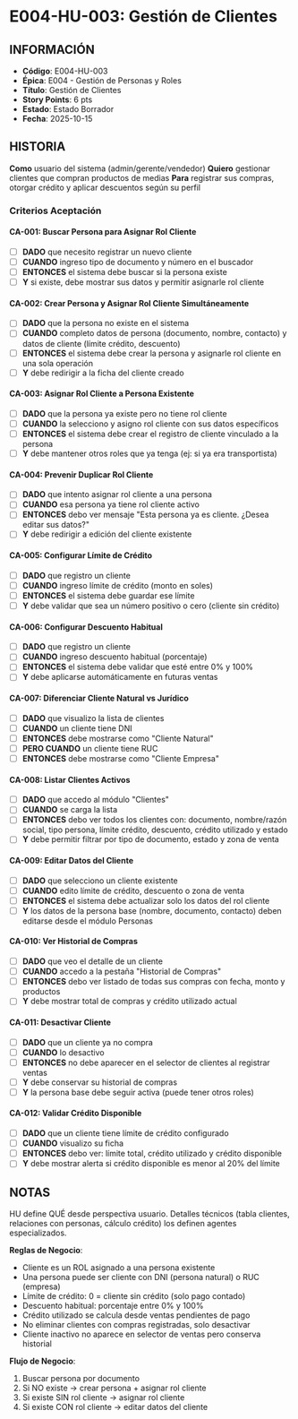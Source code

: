 # E004-HU-003: Gestión de Clientes

## INFORMACIÓN
- **Código**: E004-HU-003
- **Épica**: E004 - Gestión de Personas y Roles
- **Título**: Gestión de Clientes
- **Story Points**: 6 pts
- **Estado**: Estado Borrador
- **Fecha**: 2025-10-15

## HISTORIA
**Como** usuario del sistema (admin/gerente/vendedor)
**Quiero** gestionar clientes que compran productos de medias
**Para** registrar sus compras, otorgar crédito y aplicar descuentos según su perfil

### Criterios Aceptación

#### CA-001: Buscar Persona para Asignar Rol Cliente
- [ ] **DADO** que necesito registrar un nuevo cliente
- [ ] **CUANDO** ingreso tipo de documento y número en el buscador
- [ ] **ENTONCES** el sistema debe buscar si la persona existe
- [ ] **Y** si existe, debe mostrar sus datos y permitir asignarle rol cliente

#### CA-002: Crear Persona y Asignar Rol Cliente Simultáneamente
- [ ] **DADO** que la persona no existe en el sistema
- [ ] **CUANDO** completo datos de persona (documento, nombre, contacto) y datos de cliente (límite crédito, descuento)
- [ ] **ENTONCES** el sistema debe crear la persona y asignarle rol cliente en una sola operación
- [ ] **Y** debe redirigir a la ficha del cliente creado

#### CA-003: Asignar Rol Cliente a Persona Existente
- [ ] **DADO** que la persona ya existe pero no tiene rol cliente
- [ ] **CUANDO** la selecciono y asigno rol cliente con sus datos específicos
- [ ] **ENTONCES** el sistema debe crear el registro de cliente vinculado a la persona
- [ ] **Y** debe mantener otros roles que ya tenga (ej: si ya era transportista)

#### CA-004: Prevenir Duplicar Rol Cliente
- [ ] **DADO** que intento asignar rol cliente a una persona
- [ ] **CUANDO** esa persona ya tiene rol cliente activo
- [ ] **ENTONCES** debo ver mensaje "Esta persona ya es cliente. ¿Desea editar sus datos?"
- [ ] **Y** debe redirigir a edición del cliente existente

#### CA-005: Configurar Límite de Crédito
- [ ] **DADO** que registro un cliente
- [ ] **CUANDO** ingreso límite de crédito (monto en soles)
- [ ] **ENTONCES** el sistema debe guardar ese límite
- [ ] **Y** debe validar que sea un número positivo o cero (cliente sin crédito)

#### CA-006: Configurar Descuento Habitual
- [ ] **DADO** que registro un cliente
- [ ] **CUANDO** ingreso descuento habitual (porcentaje)
- [ ] **ENTONCES** el sistema debe validar que esté entre 0% y 100%
- [ ] **Y** debe aplicarse automáticamente en futuras ventas

#### CA-007: Diferenciar Cliente Natural vs Jurídico
- [ ] **DADO** que visualizo la lista de clientes
- [ ] **CUANDO** un cliente tiene DNI
- [ ] **ENTONCES** debe mostrarse como "Cliente Natural"
- [ ] **PERO CUANDO** un cliente tiene RUC
- [ ] **ENTONCES** debe mostrarse como "Cliente Empresa"

#### CA-008: Listar Clientes Activos
- [ ] **DADO** que accedo al módulo "Clientes"
- [ ] **CUANDO** se carga la lista
- [ ] **ENTONCES** debo ver todos los clientes con: documento, nombre/razón social, tipo persona, límite crédito, descuento, crédito utilizado y estado
- [ ] **Y** debe permitir filtrar por tipo de documento, estado y zona de venta

#### CA-009: Editar Datos del Cliente
- [ ] **DADO** que selecciono un cliente existente
- [ ] **CUANDO** edito límite de crédito, descuento o zona de venta
- [ ] **ENTONCES** el sistema debe actualizar solo los datos del rol cliente
- [ ] **Y** los datos de la persona base (nombre, documento, contacto) deben editarse desde el módulo Personas

#### CA-010: Ver Historial de Compras
- [ ] **DADO** que veo el detalle de un cliente
- [ ] **CUANDO** accedo a la pestaña "Historial de Compras"
- [ ] **ENTONCES** debo ver listado de todas sus compras con fecha, monto y productos
- [ ] **Y** debe mostrar total de compras y crédito utilizado actual

#### CA-011: Desactivar Cliente
- [ ] **DADO** que un cliente ya no compra
- [ ] **CUANDO** lo desactivo
- [ ] **ENTONCES** no debe aparecer en el selector de clientes al registrar ventas
- [ ] **Y** debe conservar su historial de compras
- [ ] **Y** la persona base debe seguir activa (puede tener otros roles)

#### CA-012: Validar Crédito Disponible
- [ ] **DADO** que un cliente tiene límite de crédito configurado
- [ ] **CUANDO** visualizo su ficha
- [ ] **ENTONCES** debo ver: límite total, crédito utilizado y crédito disponible
- [ ] **Y** debe mostrar alerta si crédito disponible es menor al 20% del límite

## NOTAS
HU define QUÉ desde perspectiva usuario. Detalles técnicos (tabla clientes, relaciones con personas, cálculo crédito) los definen agentes especializados.

**Reglas de Negocio**:
- Cliente es un ROL asignado a una persona existente
- Una persona puede ser cliente con DNI (persona natural) o RUC (empresa)
- Límite de crédito: 0 = cliente sin crédito (solo pago contado)
- Descuento habitual: porcentaje entre 0% y 100%
- Crédito utilizado se calcula desde ventas pendientes de pago
- No eliminar clientes con compras registradas, solo desactivar
- Cliente inactivo no aparece en selector de ventas pero conserva historial

**Flujo de Negocio**:
1. Buscar persona por documento
2. Si NO existe → crear persona + asignar rol cliente
3. Si existe SIN rol cliente → asignar rol cliente
4. Si existe CON rol cliente → editar datos del cliente
